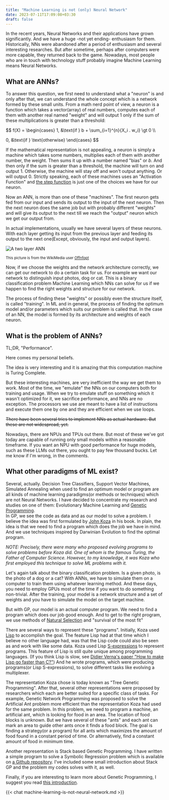 ```yaml
---
title: "Machine Learning is not (only) Neural Network"
date: 2023-07-11T17:09:08+03:30
draft: false
---
```


In the recent years, Neural Networks and their applications have grown significantly. And we have a huge -not yet ending- enthusiasm for them.
Historically, NNs were abandoned after a period of enthusiasm and several interesting researches.
But after sometime, perhaps after computers were more capable, they returned back to the game.
Nowadays, most people who are in touch with technology stuff probably imagine Machine Learning means Neural Networks.

## What are ANNs?

To answer this question, we first need to understand what a "neuron" is and only after that,
we can understand the whole concept which is a network formed by these small units.
From a math nerd point of view, a neuron is a function which takes a vector(array) of real numbers,
computes each of them with another real named "weight" and will output 1 only if
the sum of these multiplications is greater than a threshold:

$$ f(X) = \begin{cases}
1, &\text{if } b + \sum_{i=1}^{n}{X_i . w_i} \gt 0  \\\\

0, &\text{if } \text{otherwise}
\end{cases}
$$

If the mathematical representation is not appealing, a neuron is simply a machine which takes some numbers,
multiplies each of them with another number, the weight. Then sums it up with a number named  "bias"
or $b$. And then only if the sum is greater than a threshold, the machine will turn on and output $1$.
Otherwise, the machine will stay off and won't output anything. Or will output $0$.
Strictly speaking, each of these machines uses an "Activation Function"
and [the step function](https://en.wikipedia.org/wiki/Step_function)
is just one of the choices we have for our neuron.

Now an ANN, is more than one of these "machines". The first neuron gets fed from our input and sends its output to the input of the next neuron.
Then the next neuron does the same job but with probably different "weights" and will give its output to the next till we reach the "output" neuron which we get our output from.

In actual implementations, usually we have several layers of
these neurons. With each layer getting its input from the previous
layer and feeding its output to the next one(Except, obviously, the input and output layers).

![A two layer ANN](https://upload.wikimedia.org/wikipedia/commons/0/00/Multi-Layer_Neural_Network-Vector-Blank.svg)

<sup>This picture is from the WikiMedia user [Offnfopt](https://commons.wikimedia.org/wiki/File:Multi-Layer_Neural_Network-Vector-Blank.svg)</sup>

Now, if we choose the weights and the network architecture correctly,
we can get our network to do a certain task for us.
For example we want our network to distinguish input photos,
dog or cat. This is a binary classification problem Machine Learning which NNs can solve for us if we happen to find the right weights and structure for our network.

The process of finding these "weights"
or possibly even the structure itself,
is called "training". In ML and in general,
the process of finding the optimum model and/or parameters which suits our problem
is called that. In the case of an NN, the model is formed by its architecture and weights of each neuron.

## What is the problem of ANNs?

TL;DR, "Performance".

Here comes my personal beliefs.

The idea is very interesting and it is amazing that this computation machine is
Turing Complete.

But these interesting machines, are very inefficient the way we get them to work.
Most of the time, we "emulate" the NNs on our computers both for training and usage.
When we try to emulate stuff on something which it wasn't optimized for it, we sacrifice performance,
and NNs are no exception.
The processors we use are meant to have a list of instructions and execute
them one by one and they are efficient when we use loops.

~~There have been several tries to implement NNs as actual hardware.
But these are not widespread, yet.~~

Nowadays, there are NPUs and TPUs out there. But most of these we've got today are capable of
running only small models within a reasonable timeframe. If you want an NPU with good performance for
huge models, such as these LLMs out there, you ought to pay few thousand bucks. Let me know if I'm wrong, in the comments.

## What other paradigms of ML exist?

Several, actually. Decision Tree Classifiers, Support Vector Machines, Simulated Annealing when used to find an optimum model or program are all kinds of machine learning paradigms(or methods or techniques) which are not Neural Networks. I have decided to concentrate my research and studies on one of them:
Evolutionary Machine Learning and [Genetic Programming](https://en.wikipedia.org/wiki/Genetic_programming).\
In GP, we see the code as data and as our model to solve a problem.
I believe the idea was first formulated by [John Koza](https://en.wikipedia.org/wiki/John_Koza)
in his book. In plain, the idea is that we need to find a
program which does the job we have in mind. And we use techniques
inspired by Darwinian Evolution to find the optimal program.

_NOTE: Precisely, there were many who proposed evolving programs
to solve problems before Koza did. One of whom is the famous
Turing, the Father of Computer Science. However, to my knowledge,
it was Koza who first employed this technique to solve ML problems with it._

Let's again talk about the binary classification problem.
Is a given photo, is the photo of a dog or a cat?
With ANNs, we have to simulate them on a computer to train them using
whatever learning method. And these days, you need to employ GPUs most of the time
if you want to do something non-trivial. After the training, your model is a network
structure and a set of weights and you have to simulate the model on the target machine.

But with GP, our model is an actual computer program. We need to find a program which does our job good enough.
And to get to the right program, we use methods of [Natural Selection](https://en.wikipedia.org/wiki/Natural_selection)
and "survival of the most fit"

There are several ways to represent these "programs". Initially, Koza used
[Lisp](<https://en.wikipedia.org/wiki/Lisp_(programming_language)>) to accomplish
the goal. The feature Lisp had at that time which I believe no other language
had, was that the Lisp code could also be seen as and work with like some data.
Koza used Lisp [S-expressions](https://en.wikipedia.org/wiki/S-expression) to represent programs. This feature of Lisp is still quite unique among programming languages. (If you think Lisp is slow, see [Didier Verna's paper "How to make Lisp go faster than C?"](https://www.lrde.epita.fr/~didier/research/publications/papers/verna.06.imecs.html))
And he wrote programs, which were producing programs(or Lisp S-expressions),
to solve different tasks like evolving a multiplexer.

The representation Koza chose is today known as
"Tree Genetic Programming". After that, several other representations were proposed by
researchers which each are better suited for a specific class of tasks.
For example, Genetic Network Programming was proposed to solve the Artificial
Ant problem more efficient than the representation Koza
had used for the same problem. In this problem, we
need to program a machine, an artificial ant, which is looking for food in an area.
The location of food blocks is unknown. But we have several of these "ants" and each ant can mark
an area to guide other ants once it finds a food block. The goal is finding a strategy(or a program)
for all ants which maximizes the amount of food found in a constant period of time. Or alternatively, find a constant amount of food in minimum time.

Another representation is Stack based Genetic Programming.
I have written a simple program to solve a Symbolic Regression problem
which is available on [a Github repository](https://github.com/farooqkz/stack-gp-test). I've included
some small introduction about Stack GP and the problem my codes solves with it, as well.

Finally, if you are interesting to learn more about Genetic Programming, I suggest you read [this introduction](https://alfagroup.csail.mit.edu/sites/default/files/documents/2015%20Genetic%20Programming.%20James%20McDermott%20and%20Una-May%20O%27Reilly.%20Handbook%20of%20Computational%20Intelligence%2C%202015.pdf).

{{< chat machine-learning-is-not-neural-network.md >}}
